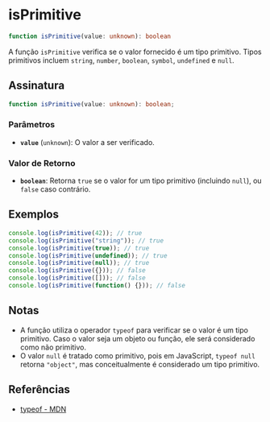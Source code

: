 # isPrimitive

```typescript
function isPrimitive(value: unknown): boolean
```

A função `isPrimitive` verifica se o valor fornecido é um tipo primitivo. Tipos primitivos incluem `string`, `number`, `boolean`, `symbol`, `undefined` e `null`.

## Assinatura

```typescript
function isPrimitive(value: unknown): boolean;
```

### Parâmetros

- **`value`** (`unknown`): O valor a ser verificado.

### Valor de Retorno

- **`boolean`**: Retorna `true` se o valor for um tipo primitivo (incluindo `null`), ou `false` caso contrário.

## Exemplos

```typescript
console.log(isPrimitive(42)); // true
console.log(isPrimitive("string")); // true
console.log(isPrimitive(true)); // true
console.log(isPrimitive(undefined)); // true
console.log(isPrimitive(null)); // true
console.log(isPrimitive({})); // false
console.log(isPrimitive([])); // false
console.log(isPrimitive(function() {})); // false
```

## Notas

- A função utiliza o operador `typeof` para verificar se o valor é um tipo primitivo. Caso o valor seja um objeto ou função, ele será considerado como não primitivo.
- O valor `null` é tratado como primitivo, pois em JavaScript, `typeof null` retorna `"object"`, mas conceitualmente é considerado um tipo primitivo.

## Referências

- [typeof - MDN](https://developer.mozilla.org/en-US/docs/Web/JavaScript/Reference/Operators/typeof)